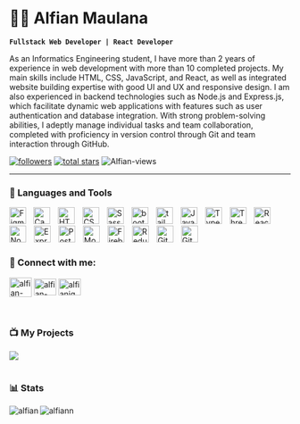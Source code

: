 # 👨‍💻 Alfian Maulana

**`Fullstack Web Developer | React Developer`**

As an Informatics Engineering student, I have more than 2 years of experience in web development with more than 10 completed projects. My main skills include HTML, CSS, JavaScript, and React, as well as integrated website building expertise with good UI and UX and responsive design. I am also experienced in backend technologies such as Node.js and Express.js, which facilitate dynamic web applications with features such as user authentication and database integration. With strong problem-solving abilities, I adeptly manage individual tasks and team collaboration, completed with proficiency in version control through Git and team interaction through GitHub.

   <p align="left">
      <a href="https://github.com/Alfianmnaa?tab=followers">
         <img alt="followers" title="Follow me on Github" src="https://custom-icon-badges.demolab.com/github/followers/Alfianmnaa?color=236ad3&labelColor=1155ba&style=for-the-badge&logo=person-add&label=Follow&logoColor=white"/></a>
      <a href="https://github.com/Alfianmnaa?tab=repositories&sort=stargazers">
         <img alt="total stars" title="Total stars on GitHub" src="https://custom-icon-badges.demolab.com/github/stars/Alfianmnaa?color=55960c&style=for-the-badge&labelColor=488207&logo=star"/></a>
      <a> <img src="https://komarev.com/ghpvc/?username=Alfianmnaa&label=Profile%20views&color=0e75b6&style=flat" alt="Alfian-views" /> </a>
   </p>

---

### 🧰 Languages and Tools

<p align="left">
<a>
<img align="left" alt="Figma" width="30px" style="padding-right:10px;" src="https://cdn.jsdelivr.net/gh/devicons/devicon/icons/figma/figma-original.svg" />
</a>
<a>
<img alt="Canva" width="30px" style="padding-right:10px;" src="https://cdn.jsdelivr.net/gh/devicons/devicon/icons/canva/canva-original.svg" />
</a>
<a>
<img alt="HTML" width="30px" style="padding-right:10px;" src="https://cdn.jsdelivr.net/gh/devicons/devicon/icons/html5/html5-plain.svg" />
</a>
<a>
<img alt="CSS" width="30px" style="padding-right:10px;" src="https://cdn.jsdelivr.net/gh/devicons/devicon/icons/css3/css3-plain.svg" />
</a>
<a>
<img alt="Sass" width="30px" style="padding-right:10px;" src="https://cdn.jsdelivr.net/gh/devicons/devicon/icons/sass/sass-original.svg" />
</a>
<a>
<img alt="bootstrap" width="30px" style="padding-right:10px;" src="https://cdn.jsdelivr.net/gh/devicons/devicon/icons/bootstrap/bootstrap-original.svg" />
</a>
<a>
<img alt="tailwindcss" width="30px" style="padding-right:10px;" src="https://cdn.jsdelivr.net/gh/devicons/devicon/icons/tailwindcss/tailwindcss-plain.svg" />
</a>
<a>
<img alt="JavaScript" width="30px" style="padding-right:10px;" src="https://cdn.jsdelivr.net/gh/devicons/devicon/icons/javascript/javascript-plain.svg" />
</a>
<a>
<img alt="TypeScript" width="30px" style="padding-right:10px;" src="https://cdn.jsdelivr.net/gh/devicons/devicon/icons/typescript/typescript-plain.svg" />
</a>
<a>
<img alt="Threejs" width="30px" style="padding-right:10px;" src="https://cdn.jsdelivr.net/gh/devicons/devicon/icons/threejs/threejs-original-wordmark.svg" />
</a>
<a>
<img alt="React" width="30px" style="padding-right:10px;" src="https://cdn.jsdelivr.net/gh/devicons/devicon/icons/react/react-original.svg" />
</a>
<a>
<img alt="NodeJS" width="30px" style="padding-right:10px;" src="https://cdn.jsdelivr.net/gh/devicons/devicon/icons/nodejs/nodejs-original.svg" />
</a>
<a>
<img alt="Express" width="30px" style="padding-right:10px;" src="https://cdn.jsdelivr.net/gh/devicons/devicon/icons/express/express-original-wordmark.svg" />
</a>
<a>
<img alt="Postman" width="30px" style="padding-right:10px;" src="https://www.vectorlogo.zone/logos/getpostman/getpostman-icon.svg" />
</a>
<a>
<img alt="MongoDB" width="30px" style="padding-right:10px;" src="https://cdn.jsdelivr.net/gh/devicons/devicon/icons/mongodb/mongodb-original-wordmark.svg" />
</a>
<a>
<img alt="Firebase" width="30px" style="padding-right:10px;" src="https://cdn.jsdelivr.net/gh/devicons/devicon/icons/firebase/firebase-plain.svg" />
</a>
<a>
<img alt="Redux" width="30px" style="padding-right:10px;" src="https://cdn.jsdelivr.net/gh/devicons/devicon/icons/redux/redux-original.svg" />
</a>
<a>
<img alt="Git" width="30px" style="padding-right:10px;" src="https://cdn.jsdelivr.net/gh/devicons/devicon/icons/git/git-original.svg" />
</a>
<a>
<img alt="GitHub" width="30px" style="padding-right:10px;" src="https://cdn.jsdelivr.net/gh/devicons/devicon/icons/github/github-original.svg" />
</a>
</p>

<h3 align="left">📲 Connect with me:</h3>
<p align="left">
<a href = "mailto:alfianmna@gmail.com" target="blank"><img align="center" title="alfianmna@gmail.com" src="https://img.icons8.com/fluent/48/000000/gmail.png" alt="alfian-email" height="35" width="40"/></a>
<a href="https://www.linkedin.com/in/alfian-maulana-76656b282/" target="blank"><img align="center" src="https://raw.githubusercontent.com/rahuldkjain/github-profile-readme-generator/master/src/images/icons/Social/linked-in-alt.svg" alt="alfian-linkdin" height="30" width="40" /></a>
<a href="https://www.instagram.com/alfianmnaa/" target="blank"><img align="center" src="https://raw.githubusercontent.com/rahuldkjain/github-profile-readme-generator/master/src/images/icons/Social/instagram.svg" alt="alfianig" height="30" width="40" /></a>
</p>
<br />

### 📺 My Projects
<!-- BEGIN YOUTUBE-CARDS -->

[<img src="https://custom-icon-badges.demolab.com/badge/-Go%20Here%20to%20see%20my%20projects-red?style=for-the-badge&logo=video&logoColor=white"/>](https://alfian-portfolio.netlify.app/)
<br />

#

### 📊 Stats
<p><img align="left" src="https://github-readme-stats.vercel.app/api/top-langs?username=Alfianmnaa&show_icons=true&locale=en&layout=compact&theme=tokyonight" alt="alfian" /></p>
<p><img align="left" src="https://github-readme-stats.vercel.app/api?username=Alfianmnaa&show_icons=true&theme=gruvbox" alt="alfiann" /></p>


<!-- ![GitHub Streak](https://streak-stats.demolab.com?user=ForrestKnight&theme=gruvbox&border_radius=4.5) -->

#


